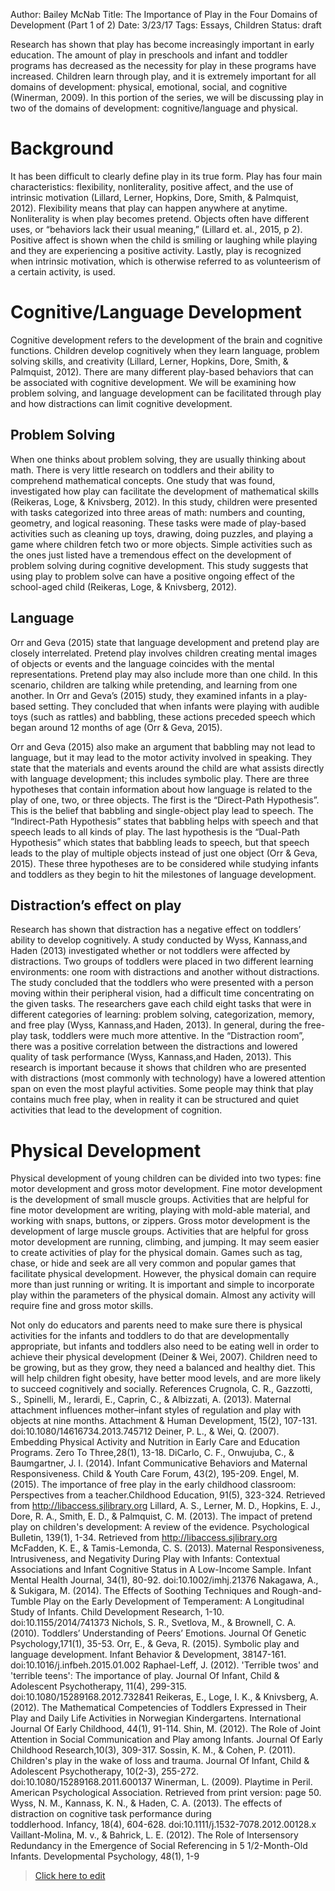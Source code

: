 Author: Bailey McNab
Title: The Importance of Play in the Four Domains of Development (Part 1 of 2)
Date: 3/23/17
Tags: Essays, Children
Status: draft

Research has shown that play has become increasingly important in early education. The amount of play in preschools and infant and toddler programs has decreased as the necessity for play in these programs have increased. Children learn through play, and it is extremely important for all domains of development: physical, emotional, social, and cognitive (Winerman, 2009). In this portion of the series, we will be discussing play in two of the domains of development: cognitive/language and physical.

# Background

It has been difficult to clearly define play in its true form. Play has four main characteristics: flexibility, nonliterality, positive affect, and the use of intrinsic motivation (Lillard, Lerner, Hopkins, Dore, Smith, & Palmquist, 2012). Flexibility means that play can happen anywhere at anytime. Nonliterality is when play becomes pretend. Objects often have different uses, or “behaviors lack their usual meaning,” (Lillard et. al., 2015, p 2). Positive affect is shown when the child is smiling or laughing while playing and they are experiencing a positive activity. Lastly, play is recognized when intrinsic motivation, which is otherwise referred to as volunteerism of a certain activity, is used.  

# Cognitive/Language Development

Cognitive development refers to the development of the brain and cognitive functions. Children develop cognitively when they learn language, problem solving skills, and creativity (Lillard, Lerner, Hopkins, Dore, Smith, & Palmquist, 2012). There are many different play-based behaviors that can be associated with cognitive development. We will be examining how problem solving, and language development can be facilitated through play and how distractions can limit cognitive development.

## Problem Solving

When one thinks about problem solving, they are usually thinking about math. There is very little research on toddlers and their ability to comprehend mathematical concepts. One study that was found, investigated how play can facilitate the development of mathematical skills (Reikeras, Loge, & Knivsberg, 2012). In this study, children were presented with tasks categorized into three areas of math: numbers and counting, geometry, and logical reasoning. These tasks were made of play-based activities such as cleaning up toys, drawing, doing puzzles, and playing a game where children fetch two or more objects. Simple activities such as the ones just listed have a tremendous effect on the development of problem solving during cognitive development. This study suggests that using play to problem solve can have a positive ongoing effect of the school-aged child (Reikeras, Loge, & Knivsberg, 2012).

## Language

Orr and Geva (2015) state that language development and pretend play are closely interrelated. Pretend play involves children creating mental images of objects or events and the language coincides with the mental representations. Pretend play may also include more than one child. In this scenario, children are talking while pretending, and learning from one another. In Orr and Geva’s (2015) study, they examined infants in a play-based setting. They concluded that when infants were playing with audible toys (such as rattles) and babbling, these actions preceded speech which began around 12 months of age (Orr & Geva, 2015).

Orr and Geva (2015) also make an argument that babbling may not lead to language, but it may lead to the motor activity involved in speaking. They state that the materials and events around the child are what assists directly with language development; this includes symbolic play. There are three hypotheses that contain information about how language is related to the play of one, two, or three objects. The first is the “Direct-Path Hypothesis”. This is the belief that babbling and single-object play lead to speech. The “Indirect-Path Hypothesis” states that babbling helps with speech and that speech leads to all kinds of play. The last hypothesis is the “Dual-Path Hypothesis” which states that babbling leads to speech, but that speech leads to the play of multiple objects instead of just one object (Orr & Geva, 2015). These three hypotheses are to be considered while studying infants and toddlers as they begin to hit the milestones of language development.

## Distraction’s effect on play

Research has shown that distraction has a negative effect on toddlers’ ability to develop cognitively. A study conducted by Wyss, Kannass,and Haden (2013) investigated whether or not toddlers were affected by distractions. Two groups of toddlers were placed in two different learning environments: one room with distractions and another without distractions. The study concluded that the toddlers who were presented with a person moving within their peripheral vision, had a difficult time concentrating on the given tasks. The researchers gave each child eight tasks that were in different categories of learning: problem solving, categorization, memory, and free play (Wyss, Kannass,and Haden, 2013). In general, during the free-play task, toddlers were much more attentive. In the “Distraction room”, there was a positive correlation between the distractions and lowered quality of task performance (Wyss, Kannass,and Haden, 2013). This research is important because it shows that children who are presented with distractions (most commonly with technology) have a lowered attention span on  even the most playful activities. Some people may think that play contains much free play, when in reality it can be structured and quiet activities that lead to the development of cognition. 

# Physical Development

Physical development of young children can be divided into two types: fine motor development and gross motor development. Fine motor development is the development of small muscle groups. Activities that are helpful for fine motor development are writing, playing with mold-able material, and working with snaps, buttons, or zippers. Gross motor development is the development of large muscle groups. Activities that are helpful for gross motor development are running, climbing, and jumping. It may seem easier to create activities of play for the physical domain. Games such as tag, chase, or hide and seek are all very common and popular games that facilitate physical development. However, the physical domain can require more than just running or writing. It is important and simple to incorporate play within the parameters of the physical domain. Almost any activity will require fine and gross motor skills.

Not only do educators and parents need to make sure there is physical activities for the infants and toddlers to do that are developmentally appropriate, but infants and toddlers also need to be eating well in order to achieve their physical development (Deiner & Wei, 2007). Children need to be growing, but as they grow, they need a balanced and healthy diet. This will help children fight obesity, have better mood levels, and are more likely to succeed cognitively and socially. 
References
Crugnola, C. R., Gazzotti, S., Spinelli, M., Ierardi, E., Caprin, C., & Albizzati, A. (2013). Maternal attachment influences mother–infant styles of regulation and play with objects at nine months. Attachment & Human Development, 15(2), 107-131. doi:10.1080/14616734.2013.745712
Deiner, P. L., & Wei, Q. (2007). Embedding Physical Activity and Nutrition in Early Care and Education Programs. Zero To Three,28(1), 13-18.
DiCarlo, C. F., Onwujuba, C., & Baumgartner, J. I. (2014). Infant Communicative Behaviors and Maternal Responsiveness. Child & Youth Care Forum, 43(2), 195-209.
Engel, M. (2015). The importance of free play in the early childhood classroom: Perspectives from a teacher.Childhood Education, 91(5), 323-324. Retrieved from http://libaccess.sjlibrary.org
Lillard, A. S., Lerner, M. D., Hopkins, E. J., Dore, R. A., Smith, E. D., & Palmquist, C. M. (2013). The impact of pretend play on children's development: A review of the evidence. Psychological Bulletin, 139(1), 1-34. Retrieved from http://libaccess.sjlibrary.org
McFadden, K. E., & Tamis-Lemonda, C. S. (2013). Maternal Responsiveness, Intrusiveness, and Negativity During Play with Infants: Contextual Associations and Infant Cognitive Status in A Low-Income Sample. Infant Mental Health Journal, 34(1), 80-92. doi:10.1002/imhj.21376
Nakagawa, A., & Sukigara, M. (2014). The Effects of Soothing Techniques and Rough-and-Tumble Play on the Early Development of Temperament: A Longitudinal Study of Infants. Child Development Research, 1-10. doi:10.1155/2014/741373
Nichols, S. R., Svetlova, M., & Brownell, C. A. (2010). Toddlers’ Understanding of Peers’ Emotions. Journal Of Genetic Psychology,171(1), 35-53.
Orr, E., & Geva, R. (2015). Symbolic play and language development. Infant Behavior & Development, 38147-161. doi:10.1016/j.infbeh.2015.01.002
Raphael-Leff, J. (2012). 'Terrible twos' and 'terrible teens': The importance of play. Journal Of Infant, Child & Adolescent Psychotherapy, 11(4), 299-315. doi:10.1080/15289168.2012.732841
Reikeras, E., Loge, I. K., & Knivsberg, A. (2012). The Mathematical Competencies of 	Toddlers Expressed in Their Play and Daily Life Activities in Norwegian 	Kindergartens. International Journal Of Early Childhood, 44(1), 91-114.
Shin, M. (2012). The Role of Joint Attention in Social Communication and Play among Infants. Journal Of Early Childhood Research,10(3), 309-317.
Sossin, K. M., & Cohen, P. (2011). Children's play in the wake of loss and trauma. Journal Of Infant, Child & Adolescent Psychotherapy, 10(2-3), 255-272. doi:10.1080/15289168.2011.600137
Winerman, L. (2009). Playtime in Peril. American Psychological Association. Retrieved from print version: page 50.
Wyss, N. M., Kannass, K. N., & Haden, C. A. (2013). The effects of distraction on cognitive task performance during toddlerhood. Infancy, 18(4), 604-628. doi:10.1111/j.1532-7078.2012.00128.x
Vaillant-Molina, M. v., & Bahrick, L. E. (2012). The Role of Intersensory Redundancy in the Emergence of Social Referencing in 5 1/2-Month-Old Infants. Developmental Psychology, 48(1), 1-9

>[Click here to edit](https://github.com/betsythefc/blog.imnotat.work/tree/master/CHAD/the-importance-of-play-in-the-four-domains-of-development-part-1.md)
